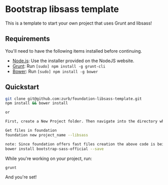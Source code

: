 # Bootstrap libsass template

This is a template to start your own project that uses Grunt and libsass!

## Requirements

You'll need to have the following items installed before continuing.

  * [Node.js](http://nodejs.org): Use the installer provided on the NodeJS website.
  * [Grunt](http://gruntjs.com/): Run `[sudo] npm install -g grunt-cli`
  * [Bower](http://bower.io): Run `[sudo] npm install -g bower`

## Quickstart

```bash
git clone git@github.com:zurb/foundation-libsass-template.git
npm install && bower install

or 

First, create a New Project folder. Then navigate into the directory where you want all the files to be created. cd\path\to\NewProjectRootDirectory

Get files in foundation
foundation new project_name --libsass

note: Since foundation offers fast files creation the above code is being used. Then just remove everything inside bower_components folder and install bootstrap using this code
bower install bootstrap-sass-official --save
```

While you're working on your project, run:

`grunt`

And you're set!
